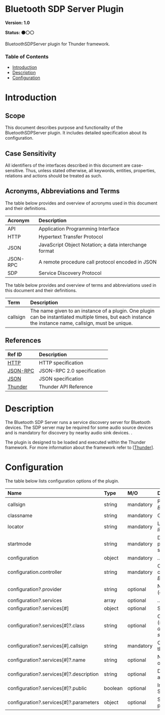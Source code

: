 <!-- Generated automatically, DO NOT EDIT! -->
<a name="head.Bluetooth_SDP_Server_Plugin"></a>
# Bluetooth SDP Server Plugin

**Version: 1.0**

**Status: :black_circle::white_circle::white_circle:**

BluetoothSDPServer plugin for Thunder framework.

### Table of Contents

- [Introduction](#head.Introduction)
- [Description](#head.Description)
- [Configuration](#head.Configuration)

<a name="head.Introduction"></a>
# Introduction

<a name="head.Scope"></a>
## Scope

This document describes purpose and functionality of the BluetoothSDPServer plugin. It includes detailed specification about its configuration.

<a name="head.Case_Sensitivity"></a>
## Case Sensitivity

All identifiers of the interfaces described in this document are case-sensitive. Thus, unless stated otherwise, all keywords, entities, properties, relations and actions should be treated as such.

<a name="head.Acronyms,_Abbreviations_and_Terms"></a>
## Acronyms, Abbreviations and Terms

The table below provides and overview of acronyms used in this document and their definitions.

| Acronym | Description |
| :-------- | :-------- |
| <a name="acronym.API">API</a> | Application Programming Interface |
| <a name="acronym.HTTP">HTTP</a> | Hypertext Transfer Protocol |
| <a name="acronym.JSON">JSON</a> | JavaScript Object Notation; a data interchange format |
| <a name="acronym.JSON-RPC">JSON-RPC</a> | A remote procedure call protocol encoded in JSON |
| <a name="acronym.SDP">SDP</a> | Service Discovery Protocol |

The table below provides and overview of terms and abbreviations used in this document and their definitions.

| Term | Description |
| :-------- | :-------- |
| <a name="term.callsign">callsign</a> | The name given to an instance of a plugin. One plugin can be instantiated multiple times, but each instance the instance name, callsign, must be unique. |

<a name="head.References"></a>
## References

| Ref ID | Description |
| :-------- | :-------- |
| <a name="ref.HTTP">[HTTP](http://www.w3.org/Protocols)</a> | HTTP specification |
| <a name="ref.JSON-RPC">[JSON-RPC](https://www.jsonrpc.org/specification)</a> | JSON-RPC 2.0 specification |
| <a name="ref.JSON">[JSON](http://www.json.org/)</a> | JSON specification |
| <a name="ref.Thunder">[Thunder](https://github.com/WebPlatformForEmbedded/Thunder/blob/master/doc/WPE%20-%20API%20-%20Thunder.docx)</a> | Thunder API Reference |

<a name="head.Description"></a>
# Description

The Bluetooth SDP Server runs a service discovery server for Bluetooth devices. The SDP server may be required for some audio source devices and is mandatory for discovery by nearby audio sink devices. .

The plugin is designed to be loaded and executed within the Thunder framework. For more information about the framework refer to [[Thunder](#ref.Thunder)].

<a name="head.Configuration"></a>
# Configuration

The table below lists configuration options of the plugin.

| Name | Type | M/O | Description |
| :-------- | :-------- | :-------- | :-------- |
| callsign | string | mandatory | Plugin instance name (default: *BluetoothSDPServer*) |
| classname | string | mandatory | Class name: *BluetoothSDPServer* |
| locator | string | mandatory | Library name: *libThunderBluetoothSDPServer.so* |
| startmode | string | mandatory | Determines in which state the plugin should be moved to at startup of the framework |
| configuration | object | mandatory | *...* |
| configuration.controller | string | mandatory | Callsign of the Bluetooth controller service (typically *BluetoothControl*) |
| configuration?.provider | string | optional | Name of the service provider (e.g. device manufacturer) |
| configuration?.services | array | optional | *...* |
| configuration?.services[#] | object | optional | Service settings |
| configuration?.services[#]?.class | string | optional | Class of the Bluetooth service (must be one of the following: *a2dp-audio-sink, a2dp-audio-source*) |
| configuration?.services[#].callsign | string | mandatory | Callsign of the service providing the functionality |
| configuration?.services[#]?.name | string | optional | Name of the service advertised over SDP |
| configuration?.services[#]?.description | string | optional | Description of the service advertised over SDP |
| configuration?.services[#]?.public | boolean | optional | Indicates if the service is listed in SDP PublicBrowseRoot group |
| configuration?.services[#]?.parameters | object | optional | Service-specific configuration parameters |

